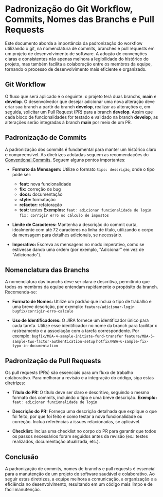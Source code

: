# Padronização do Git Workflow, Commits, Nomes das Branchs e Pull Requests

Este documento aborda a importância da padronização do workflow utilizando o git, na nomenclatura de commits, branches e pull requests em um projeto de desenvolvimento de software. A adoção de convenções claras e consistentes não apenas melhora a legibilidade do histórico do projeto, mas também facilita a colaboração entre os membros da equipe, tornando o processo de desenvolvimento mais eficiente e organizado.

## Git Workflow

O fluxo que será aplicado é o seguinte: o projeto terá duas branchs, **main** e **develop**. O desenvolvedor que desejar adicionar uma nova alteração deve criar sua branch a partir da branch **develop**, realizar as alterações e, em seguida, solicitar um Pull Request (PR) para a branch **develop**. Assim que cada bloco de funcionalidades for testado e validado na branch **develop**, as alterações serão integradas à branch **main** por meio de um PR.

## Padronização de Commits

A padronização dos commits é fundamental para manter um histórico claro e compreensível. As diretrizes adotadas seguem as recomendações do [Conventional Commits](https://www.conventionalcommits.org/pt-br/v1.0.0-beta.4/). Seguem alguns pontos importantes:

- **Formato da Mensagem:**
  Utilize o formato `tipo: descrição`, onde o tipo pode ser:

  - **feat:** nova funcionalidade
  - **fix:** correção de bug
  - **docs:** documentação
  - **style:** formatação
  - **refactor:** refatoração
  - **test:** testes
    **Exemplos:**
    `feat: adicionar funcionalidade de login`
    `fix: corrigir erro no cálculo de impostos`

- **Limite de Caracteres:**
  Mantenha a descrição do commit curta, idealmente com até 72 caracteres na linha de título, utilizando o corpo da mensagem para detalhes adicionais, se necessário.

- **Imperativo:**
  Escreva as mensagens no modo imperativo, como se estivesse dando uma ordem (por exemplo, "Adicionar" em vez de "Adicionado").

## Nomenclatura das Branchs

A nomenclatura das branchs deve ser clara e descritiva, permitindo que todos os membros da equipe entendam rapidamente o propósito da branch. Recomenda-se:

- **Formato de Nomes:**
  Utilize um padrão que inclua o tipo de trabalho e uma breve descrição, por exemplo:
  `feature/adicionar-login`
  `bugfix/corrigir-erro-calculo`

- **Uso de Identificadores:**
  O JIRA fornece um identificador único para cada tarefa. Utilize esse identificador no nome da branch para facilitar o rastreamento e a associação com a tarefa correspondente. Por exemplo:
  `bugfix/MBA-4-sample-initiate-fund-transfer`
  `feature/MBA-5-sample-two-factor-authentication-setup`
  `hotfix/MBA-6-sample-fix-typo-in-documentation`

## Padronização de Pull Requests

Os pull requests (PRs) são essenciais para um fluxo de trabalho colaborativo. Para melhorar a revisão e a integração do código, siga estas diretrizes:

- **Título do PR:**
  O título deve ser claro e descritivo, seguindo o mesmo formato dos commits, incluindo o tipo e uma breve descrição.
  **Exemplo:**
  `feat: adicionar funcionalidade de login`

- **Descrição do PR:**
  Forneça uma descrição detalhada que explique o que foi feito, por que foi feito e como testar a nova funcionalidade ou correção. Inclua referências a issues relacionadas, se aplicável.

- **Checklist:**
  Inclua uma checklist no corpo do PR para garantir que todos os passos necessários foram seguidos antes da revisão (ex.: testes realizados, documentação atualizada, etc.).

## Conclusão

A padronização de commits, nomes de branchs e pull requests é essencial para a manutenção de um projeto de software saudável e colaborativo. Ao seguir estas diretrizes, a equipe melhora a comunicação, a organização e a eficiência no desenvolvimento, resultando em um código mais limpo e de fácil manutenção.
